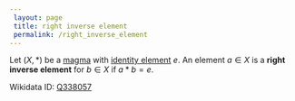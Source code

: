 ```yaml
---
 layout: page
 title: right inverse element
 permalink: /right_inverse_element
---
```

Let $(X,*)$ be a [magma](https://defsmath.github.io/DefsMath/magma) with [identity element](https://defsmath.github.io/DefsMath/identity_element) $e$. An element $a\in X$ is a **right inverse element** for $b\in X$ if $a * b=e$.

Wikidata ID: [Q338057](https://www.wikidata.org/wiki/Q338057)